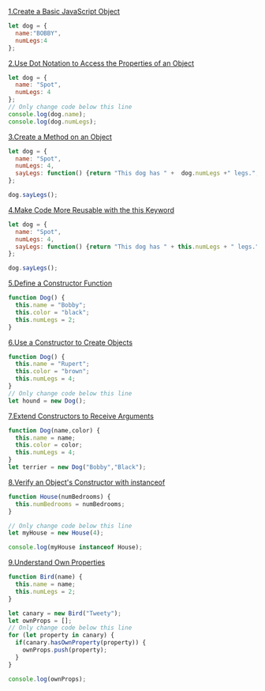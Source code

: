 [1.Create a Basic JavaScript Object](https://www.freecodecamp.org/learn/javascript-algorithms-and-data-structures/object-oriented-programming/create-a-basic-javascript-object)
```js
let dog = {
  name:"BOBBY",
  numLegs:4
};
```


[2.Use Dot Notation to Access the Properties of an Object](https://www.freecodecamp.org/learn/javascript-algorithms-and-data-structures/object-oriented-programming/use-dot-notation-to-access-the-properties-of-an-object)

```js
let dog = {
  name: "Spot",
  numLegs: 4
};
// Only change code below this line
console.log(dog.name);
console.log(dog.numLegs);
```

[3.Create a Method on an Object](https://www.freecodecamp.org/learn/javascript-algorithms-and-data-structures/object-oriented-programming/create-a-method-on-an-object)
```js
let dog = {
  name: "Spot",
  numLegs: 4,
  sayLegs: function() {return "This dog has " +  dog.numLegs +" legs.";}
};

dog.sayLegs();
```

[4.Make Code More Reusable with the this Keyword](https://www.freecodecamp.org/learn/javascript-algorithms-and-data-structures/object-oriented-programming/make-code-more-reusable-with-the-this-keyword)
```js
let dog = {
  name: "Spot",
  numLegs: 4,
  sayLegs: function() {return "This dog has " + this.numLegs + " legs.";}
};

dog.sayLegs();
```

[5.Define a Constructor Function](https://www.freecodecamp.org/learn/javascript-algorithms-and-data-structures/object-oriented-programming/define-a-constructor-function)
```js
function Dog() {
  this.name = "Bobby";
  this.color = "black";
  this.numLegs = 2;
}
```



[6.Use a Constructor to Create Objects](https://www.freecodecamp.org/learn/javascript-algorithms-and-data-structures/object-oriented-programming/use-a-constructor-to-create-objects)
```js
function Dog() {
  this.name = "Rupert";
  this.color = "brown";
  this.numLegs = 4;
}
// Only change code below this line
let hound = new Dog();
```

[7.Extend Constructors to Receive Arguments](https://www.freecodecamp.org/learn/javascript-algorithms-and-data-structures/object-oriented-programming/extend-constructors-to-receive-arguments)
```js
function Dog(name,color) {
  this.name = name;
  this.color = color;
  this.numLegs = 4;
}
let terrier = new Dog("Bobby","Black");
```


[8.Verify an Object's Constructor with instanceof](https://www.freecodecamp.org/learn/javascript-algorithms-and-data-structures/object-oriented-programming/verify-an-objects-constructor-with-instanceof)

```js
function House(numBedrooms) {
  this.numBedrooms = numBedrooms;
}

// Only change code below this line
let myHouse = new House(4);

console.log(myHouse instanceof House);
```

[9.Understand Own Properties](https://www.freecodecamp.org/learn/javascript-algorithms-and-data-structures/object-oriented-programming/understand-own-properties)
```js
function Bird(name) {
  this.name = name;
  this.numLegs = 2;
}

let canary = new Bird("Tweety");
let ownProps = [];
// Only change code below this line
for (let property in canary) {
  if(canary.hasOwnProperty(property)) {
    ownProps.push(property);
  }
}

console.log(ownProps);
```
